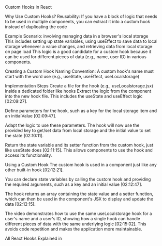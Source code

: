Custom Hooks in React

Why Use Custom Hooks?
Reusability: If you have a block of logic that needs to be used in multiple components, you can extract it into a custom hook instead of duplicating the code

Example Scenario: involving managing data in a browser's local storage  This includes setting up state variables, using useEffect to save data to local storage whenever a value changes, and retrieving data from local storage on page load  This logic is a good candidate for a custom hook because it can be used for different pieces of data (e.g., name, user ID) in various components.

Creating a Custom Hook
Naming Convention: A custom hook's name must start with the word use (e.g., useState, useEffect, useLocalstorage) 

Implementation Steps 
Create a file for the hook (e.g., useLocalstorage.jsx) inside a dedicated folder like hooks
Extract the logic from the component into the new hook file. This includes the useState and useEffect logic [02:09:27].

Define parameters for the hook, such as a key for the local storage item and an initialValue [02:09:47].

Adapt the logic to use these parameters. The hook will now use the provided key to get/set data from local storage and the initial value to set the state [02:10:11].

Return the state variable and its setter function from the custom hook, just like useState does [02:11:15]. This allows components to use the hook and access its functionality.

Using a Custom Hook
The custom hook is used in a component just like any other built-in hook [02:12:21].

You can declare state variables by calling the custom hook and providing the required arguments, such as a key and an initial value [02:12:47].

The hook returns an array containing the state value and a setter function, which can then be used in the component's JSX to display and update the data [02:13:15].

The video demonstrates how to use the same useLocalstorage hook for a user's name and a user's ID, showing how a single hook can handle different pieces of data with the same underlying logic [02:15:02]. This avoids code repetition and makes the application more maintainable.


All React Hooks Explained in 
